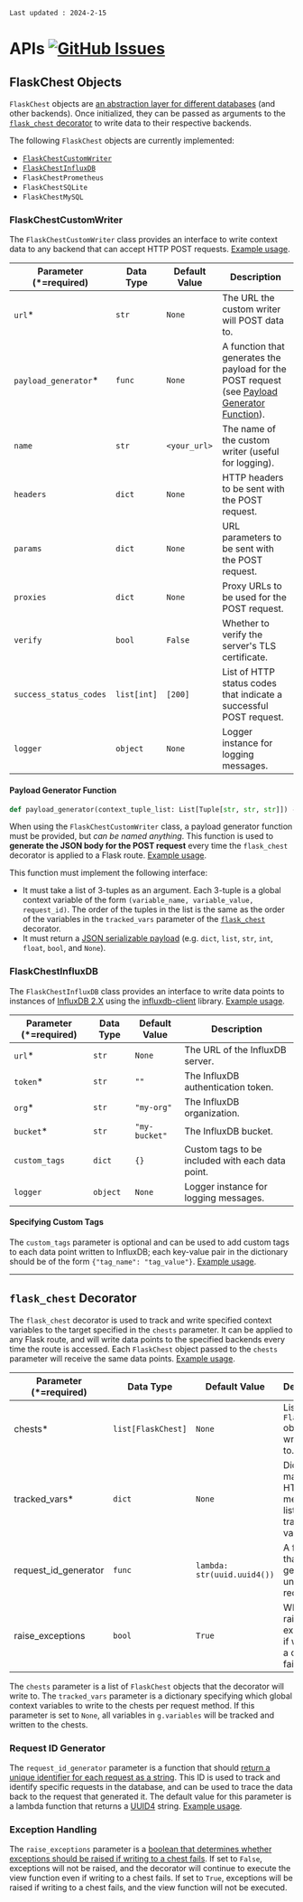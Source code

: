 ````{note}
Last updated : 2024-2-15
````

# APIs [![GitHub Issues](https://img.shields.io/github/issues/peter-w-bryant/Flask-Chest)](https://github.com/peter-w-bryant/Flask-Chest/issues)

## FlaskChest Objects
`FlaskChest` objects are <u>an abstraction layer for different databases</u> (and other backends). Once initialized, they can be passed as arguments to the [`flask_chest` decorator](#flask-chest-decorator) to write data to their respective backends.

The following `FlaskChest` objects are currently implemented:
- [`FlaskChestCustomWriter`](#flaskchestcustomwriter)
- [`FlaskChestInfluxDB`](#flaskchestinfluxdb)
- `FlaskChestPrometheus`
- `FlaskChestSQLite`
- `FlaskChestMySQL`

### FlaskChestCustomWriter
The `FlaskChestCustomWriter` class provides an interface to write context data to any backend that can accept HTTP POST requests. [Example usage](sample_usage.md#flaskchestcustomwriter).

| Parameter (*=required)           | Data Type     | Default Value | Description                                                  |
|--------------------|---------------|---------------|--------------------------------------------------------------|
| `url`*                | `str`          | `None`          | The URL the custom writer will POST data to.                 |
| `payload_generator`*  | `func`         | `None`          | A function that generates the payload for the POST request (see [Payload Generator Function](#payload-generator-function)). |
| `name`               | `str`          | `<your_url>`           | The name of the custom writer (useful for logging).          |
| `headers`            | `dict`          | `None`          | HTTP headers to be sent with the POST request.               |
| `params`             | `dict`          | `None`          | URL parameters to be sent with the POST request.             |
| `proxies`            | `dict`          | `None`          | Proxy URLs to be used for the POST request.                  |
| `verify`             | `bool`       | `False`         | Whether to verify the server's TLS certificate.              |
| `success_status_codes` | `list[int]`  | `[200]`         | List of HTTP status codes that indicate a successful POST request. |
| `logger`             | `object`        | `None`          | Logger instance for logging messages.                        |


#### Payload Generator Function
```python
def payload_generator(context_tuple_list: List[Tuple[str, str, str]]) -> dict|list|str|int|float|bool|None:
```
When using the `FlaskChestCustomWriter` class, a payload generator function must be provided, but <i>can be named anything</i>. This function is used to <b>generate the JSON body for the POST request</b> every time the `flask_chest` decorator is applied to a Flask route. [Example usage](sample_usage.md#flaskchestcustomwriter).

This function must implement the following interface:
- It must take a list of 3-tuples as an argument. Each 3-tuple is a global context variable of the form `(variable_name, variable_value, request_id)`. The order of the tuples in the list is the same as the order of the variables in the `tracked_vars` parameter of the [`flask_chest`](#the-flask_chest-decorator) decorator.
- It must return a [JSON serializable payload](https://learnpython.com/blog/object-serialization-in-python/) (e.g. `dict`, `list`, `str`, `int`, `float`, `bool`, and `None`).

### FlaskChestInfluxDB
The `FlaskChestInfluxDB` class provides an interface to write data points to instances of [InfluxDB 2.X](https://docs.influxdata.com/influxdb/v2/) using the [influxdb-client](https://github.com/influxdata/influxdb-client-python) library. [Example usage](sample_usage.md#flaskchestinfluxdb).

| Parameter (*=required)           | Data Type     | Default Value | Description                                                  |
|----------------------------------|---------------|---------------|--------------------------------------------------------------|
| `url`*                             | `str`         | `None`        | The URL of the InfluxDB server.                              |
| `token`*                           | `str`         | `""`          | The InfluxDB authentication token.                           |
| `org`*                             | `str`         | `"my-org"`    | The InfluxDB organization.                                   |
| `bucket`*                          | `str`         | `"my-bucket"` | The InfluxDB bucket.                                         |
| `custom_tags`                      | `dict`        | `{}`          | Custom tags to be included with each data point.             |
| `logger`                           | `object`      | `None`        | Logger instance for logging messages.                        |

#### Specifying Custom Tags

The `custom_tags` parameter is optional and can be used to add custom tags to each data point written to InfluxDB; each key-value pair in the dictionary should be of the form `{"tag_name": "tag_value"}`. [Example usage](sample_usage.md#flaskchestinfluxdb).

---

## `flask_chest` Decorator
The `flask_chest` decorator is used to track and write specified context variables to the target specified in the `chests` parameter. It can be applied to any Flask route, and will write data points to the specified backends every time the route is accessed. Each `FlaskChest` object passed to the `chests` parameter will receive the same data points. [Example usage](sample_usage.md#flask-chest-decorator).

| Parameter (*=required)           | Data Type     | Default Value                  | Description                                                  |
|----------------------------------|---------------|--------------------------------|--------------------------------------------------------------|
| chests*                          | `list[FlaskChest]` | `None`                    | List of `FlaskChest` objects to write data to.              |
| tracked_vars*                    | `dict`        | `None`                         | Dictionary mapping HTTP methods to lists of tracked variables. |
| request_id_generator             | `func`        | `lambda: str(uuid.uuid4())`    | A function that generates a unique request ID.               |
| raise_exceptions                 | `bool`        | `True`                         | Whether to raise exceptions if writing to a chest fails.     |


The `chests` parameter is a list of `FlaskChest` objects that the decorator will write to. The `tracked_vars` parameter is a dictionary specifying which global context variables to write to the chests per request method. If this parameter is set to `None`, all variables in `g.variables` will be tracked and written to the chests.

### Request ID Generator
The `request_id_generator` parameter is a function that should <u>return a unique identifier for each request as a string</u>. This ID is used to track and identify specific requests in the database, and can be used to trace the data back to the request that generated it. The default value for this parameter is a lambda function that returns a [UUID4](https://docs.python.org/3/library/uuid.html) string. [Example usage](sample_usage.md#flask-chest-decorator).


### Exception Handling
The `raise_exceptions` parameter is a <u>boolean that determines whether exceptions should be raised if writing to a chest fails</u>. If set to `False`, exceptions will not be raised, and the decorator will continue to execute the view function even if writing to a chest fails. If set to `True`, exceptions will be raised if writing to a chest fails, and the view function will not be executed.